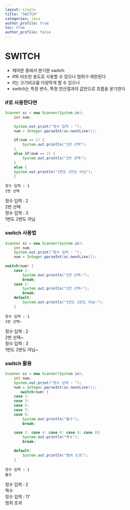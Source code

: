 ```yaml
---
layout: single
title: "SWITCH"
categories: Java
author_profile: true
toc: true
author_profile: false
---
```


# SWITCH

- 제어문 중에서 분기문 switch
- if와 비슷한 용도로 사용할 수 있으나 범위가 제한된다
- if는 크기비교를 다양하게 할 수 있으나
- switch는 특정 변수, 특정 연산결과의 값만으로 흐름을 분기한다

### if로 사용한다면


```Java
Scanner sc = new Scanner(System.in);
	int num;
	
	System.out.print("정수 입력 : ");
	num = Integer.parseInt(sc.nextLine());
	
	if(num == 1) {
		System.out.println("1번 선택");
	}
	else if(num == 2) {
		System.out.println("2번 선택");
	}
	else {
	System.out.println("1번도 2번도 아님");
	}
```

    정수 입력 : 1
    1번 선택
    

정수 입력 : 2 <br>
2번 선택 <br>
정수 입력 : 3 <br>
1번도 2번도 아님 <br>

### switch 사용법


```Java
Scanner sc = new Scanner(System.in);
	int num;	
	System.out.print("정수 입력 : ");
	num = Integer.parseInt(sc.nextLine());
    
switch(num) {
	case 1:
		System.out.println("1번 선택~");
		break;	
	case 2:
		System.out.println("2번 선택~");
		break;
	default:
		System.out.println("1번도 2번도 아님~");
	}
```

    정수 입력 : 1
    1번 선택~
    

정수 입력 : 2 <br>
2번 선택~ <br>
정수 입력 : 3 <br>
1번도 2번도 아님~ <br>

### switch 활용


```Java
Scanner sc = new Scanner(System.in);
	int num;		
	System.out.print("정수 입력 : ");
	num = Integer.parseInt(sc.nextLine());
       switch(num) {
	case 1:
	case 3:
	case 5:
	case 7:
	case 9:
		System.out.println("홀수");
		break;
		
	case 2: case 4: case 6: case 8: case 10:
		System.out.println("짝수");
		break;
		
	default:
		System.out.println("범위 초과");
	}
```

    정수 입력 : 1
    홀수
    

정수 입력 : 2 <br>
짝수 <br>
정수 입력 : 17 <br>
범위 초과
